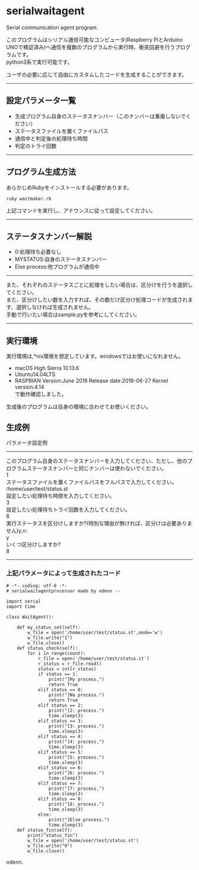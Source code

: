 # serialwaitagent  
Serial communication agent program.  

このプログラムはシリアル通信可能なコンピュータ(Raspberry PiとArduino UNOで検証済み)へ通信を複数のプログラムから実行時、衝突回避を行うプログラムです。  
python3系で実行可能です。  

ユーザの必要に応じて自由にカスタムしたコードを生成することができます。  
***
## 設定パラメータ一覧  
* 生成プログラム自身のステータスナンバー（このナンバーは重複しないでください）  
* ステータスファイルを置くファイルパス  
* 通信中と判定後の処理待ち時間  
* 判定のトライ回数  
***
## プログラム生成方法  
あらかじめRubyをインストールする必要があります。  
```
ruby waitmaker.rb  
```
上記コマンドを実行し、アナウンスに従って設定してください。  
***
## ステータスナンバー解説  
* 0:処理待ち必要なし  
* MYSTATUS:自身のステータスナンバー  
* Else process:他プログラムが通信中  
***
また、それぞれのステータスごとに処理をしたい場合は、区分けを行うを選択してください。  
また、区分けしたい数を入力すれば、その数だけ区分け処理コードが生成されます、選択しなければ生成されません。  
手動で行いたい場合はsample.pyを参考にしてください。  
***
## 実行環境  
実行環境は,*nix環境を想定しています。windowsではお使いになれません。  

* macOS High Sierra 10.13.6
* Ubuntu14.04LTS
* RASPBIAN Version:June 2018 Release date:2018-06-27 Kernel version:4.14  
で動作確認しました。

生成後のプログラムは自身の環境に合わせてお使いください。
  
## 生成例  

パラメータ設定例  
***
このプログラム自身のステータスナンバーを入力してください、ただし、他のプログラムステータスナンバーと同じナンバーは使わないでください。  
1  
ステータスファイルを置くファイルパスをフルパスで入力してください。  
/home/user/test/status.st  
設定したい処理待ち時間を入力してください。  
3  
設定したい処理待ちトライ回数を入力してください。  
6  
実行ステータスを区分けしますか?(特別な理由が無ければ、区分けは必要ありません)y,n:  
y  
いくつ区分けしますか?  
8  
***
### 上記パラメータによって生成されたコード  
```python3
# -*- coding: utf-8 -*-
# serialwaitagentprocessor made by odenn --

import serial
import time

class WaitAgent():

    def my_status_set(self):
        w_file = open('/home/user/test/status.st',mode='w')
        w_file.write("1")
        w_file.close()
    def status_check(self):
        for i in range(count):
            r_file = open('/home/user/test/status.st')
            r_status = r_file.read()
            status = int(r_status)
            if status == 1:
                print("]My process.")
                return True
            elif status == 0:
                print("]No process.")
                return True
            elif status == 2:
                print("]2: process.")
                time.sleep(3)
            elif status == 3:
                print("]3: process.")
                time.sleep(3)
            elif status == 4:
                print("]4: process.")
                time.sleep(3)
            elif status == 5:
                print("]5: process.")
                time.sleep(3)
            elif status == 6:
                print("]6: process.")
                time.sleep(3)
            elif status == 7:
                print("]7: process.")
                time.sleep(3)
            elif status == 8:
                print("]8: process.")
                time.sleep(3)
            else:
                print("]Else process.")
                time.sleep(3)
    def status_fin(self):
        print("status_fin")
        w_file = open('/home/user/test/status.st')
        w_file.write("0")
        w_file.close()
```
odenn.  
